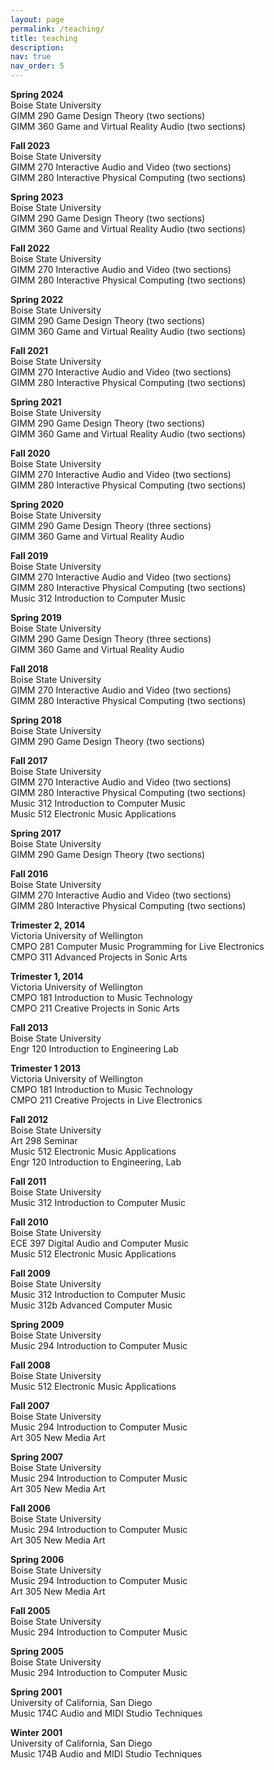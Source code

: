 ```yaml
---
layout: page
permalink: /teaching/
title: teaching
description: 
nav: true
nav_order: 5
---
```


**Spring 2024**  
Boise State University  
GIMM 290 Game Design Theory (two sections)  
GIMM 360 Game and Virtual Reality Audio (two sections) 

**Fall 2023**  
Boise State University  
GIMM 270 Interactive Audio and Video (two sections)  
GIMM 280 Interactive Physical Computing (two sections)  

**Spring 2023**  
Boise State University  
GIMM 290 Game Design Theory (two sections)  
GIMM 360 Game and Virtual Reality Audio (two sections) 

**Fall 2022**  
Boise State University  
GIMM 270 Interactive Audio and Video (two sections)  
GIMM 280 Interactive Physical Computing (two sections)  

**Spring 2022**  
Boise State University  
GIMM 290 Game Design Theory (two sections)    
GIMM 360 Game and Virtual Reality Audio (two sections)  

**Fall 2021**  
Boise State University  
GIMM 270 Interactive Audio and Video (two sections)  
GIMM 280 Interactive Physical Computing (two sections)  


**Spring 2021**  
Boise State University  
GIMM 290 Game Design Theory (two sections)  
GIMM 360 Game and Virtual Reality Audio (two sections)  
 
**Fall 2020**  
Boise State University  
GIMM 270 Interactive Audio and Video (two sections)  
GIMM 280 Interactive Physical Computing (two sections)  

**Spring 2020**  
Boise State University  
GIMM 290 Game Design Theory (three sections)  
GIMM 360 Game and Virtual Reality Audio  

**Fall 2019**  
Boise State University  
GIMM 270 Interactive Audio and Video (two sections)  
GIMM 280 Interactive Physical Computing (two sections)  
Music 312 Introduction to Computer Music  

**Spring 2019**  
Boise State University  
GIMM 290 Game Design Theory (three sections)  
GIMM 360 Game and Virtual Reality Audio  

**Fall 2018**  
Boise State University  
GIMM 270 Interactive Audio and Video (two sections)  
GIMM 280 Interactive Physical Computing (two sections) 

**Spring 2018**  
Boise State University  
GIMM 290 Game Design Theory (two sections)  

**Fall 2017**  
Boise State University  
GIMM 270 Interactive Audio and Video (two sections)  
GIMM 280 Interactive Physical Computing (two sections)  
Music 312 Introduction to Computer Music  
Music 512 Electronic Music Applications  

**Spring 2017**  
Boise State University  
GIMM 290 Game Design Theory (two sections)  

**Fall 2016**  
Boise State University  
GIMM 270 Interactive Audio and Video (two sections)  
GIMM 280 Interactive Physical Computing (two sections)  

**Trimester 2, 2014**  
Victoria University of Wellington  
CMPO 281 Computer Music Programming for Live Electronics  
CMPO 311 Advanced Projects in Sonic Arts  

**Trimester 1, 2014**  
Victoria University of Wellington  
CMPO 181 Introduction to Music Technology  
CMPO 211 Creative Projects in Sonic Arts  

**Fall 2013**  
Boise State University  
Engr 120 Introduction to Engineering Lab  

**Trimester 1 2013**  
Victoria University of Wellington  
CMPO 181 Introduction to Music Technology  
CMPO 211 Creative Projects in Live Electronics  

**Fall 2012**  
Boise State University  
Art 298 Seminar  
Music 512 Electronic Music Applications  
Engr 120 Introduction to Engineering, Lab  

**Fall 2011**  
Boise State University  
Music 312 Introduction to Computer Music  

**Fall 2010**  
Boise State University  
ECE 397 Digital Audio and Computer Music  
Music 512 Electronic Music Applications  

**Fall 2009**  
Boise State University  
Music 312 Introduction to Computer Music  
Music 312b Advanced Computer Music  

**Spring 2009**  
Boise State University  
Music 294 Introduction to Computer Music  

**Fall 2008**  
Boise State University  
Music 512 Electronic Music Applications  

**Fall 2007**  
Boise State University  
Music 294 Introduction to Computer Music  
Art 305 New Media Art  

**Spring 2007**  
Boise State University  
Music 294 Introduction to Computer Music  
Art 305 New Media Art  

**Fall 2006**  
Boise State University  
Music 294 Introduction to Computer Music  
Art 305 New Media Art  

**Spring 2006**  
Boise State University  
Music 294 Introduction to Computer Music  
Art 305 New Media Art  

**Fall 2005**  
Boise State University  
Music 294 Introduction to Computer Music  

**Spring 2005**  
Boise State University  
Music 294 Introduction to Computer Music  

**Spring 2001**  
University of California, San Diego  
Music 174C Audio and MIDI Studio Techniques  

**Winter 2001**  
University of California, San Diego  
Music 174B Audio and MIDI Studio Techniques  
